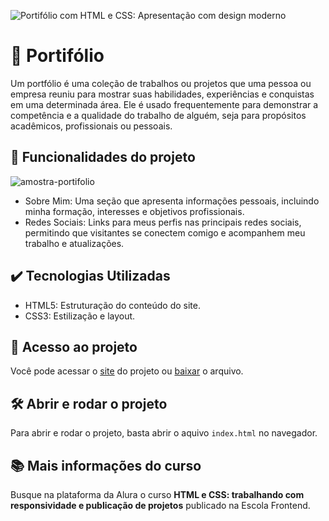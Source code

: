 ![Portifólio com HTML e CSS: Apresentação com design moderno](https://github.com/htaluss/portifolio-html-css-alura/assets/128881501/f15b6d1b-cd2c-4e55-8d98-24e2c8b7f0f9)


# 📝 Portifólio

Um portfólio é uma coleção de trabalhos ou projetos que uma pessoa ou empresa reuniu para mostrar suas habilidades, experiências e conquistas em uma determinada área. Ele é usado frequentemente para demonstrar a competência e a qualidade do trabalho de alguém, seja para propósitos acadêmicos, profissionais ou pessoais.

## 🔨 Funcionalidades do projeto
![amostra-portifolio](https://github.com/htaluss/portifolio-html-css-alura/assets/128881501/61a6c8dc-4fbb-45e1-8948-e507236c2024)
- Sobre Mim: Uma seção que apresenta informações pessoais, incluindo minha formação, interesses e objetivos profissionais.
- Redes Sociais: Links para meus perfis nas principais redes sociais, permitindo que visitantes se conectem comigo e acompanhem meu trabalho e atualizações.

## ✔️ Tecnologias Utilizadas

- HTML5: Estruturação do conteúdo do site.
- CSS3: Estilização e layout.

## 📁 Acesso ao projeto

Você pode acessar o [site](https://portifolio-html-css-alura-inky.vercel.app) do projeto ou [baixar](https://github.com/htaluss/portifolio-html-css-alura/archive/refs/heads/main.zip) o arquivo.

## 🛠️ Abrir e rodar o projeto

Para abrir e rodar o projeto, basta abrir o aquivo `index.html` no navegador.

## 📚 Mais informações do curso

Busque na plataforma da Alura o curso **HTML e CSS: trabalhando com responsividade e publicação de projetos** publicado na Escola Frontend.
